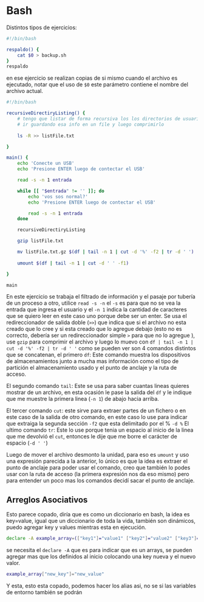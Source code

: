 # Bash

Distintos tipos de ejercicios:
```bash
#!/bin/bash

respaldo() {
	cat $0 > backup.sh
}
respaldo
```
en ese ejercicio se realizan copias de si mismo cuando el archivo es ejecutado,
notar que el uso de `$0` este parámetro contiene el nombre del archivo actual.

```bash
#!/bin/bash

recursiveDirectiryListing() {
	# tengo que listar de forma recursiva los los directorios de usuario
	# ir guardando esa info en un file y luego comprimirlo
	
	ls -R >> listFile.txt

}

main() {
	echo 'Conecte un USB'
	echo 'Presione ENTER luego de contectar el USB'

	read -s -n 1 entrada

	while [[ "$entrada" != '' ]]; do
		echo 'vos sos normal?'
		echo 'Presione ENTER luego de contectar el USB'

		read -s -n 1 entrada
	done

	recursiveDirectiryListing

	gzip listFile.txt

	mv listFile.txt.gz $(df | tail -n 1 | cut -d '%' -f2 | tr -d ' ')
	
	umount $(df | tail -n 1 | cut -d ' ' -f1)

}

main
```

En este ejercicio se trabaja el filtrado de información y el pasaje por tubería de un proceso a otro, utilice `read -s -n` el `-s` es para que no se vea la entrada que ingresa el usuario y el `-n 1` indica la cantidad de caracteres que se quiero leer en este caso uno porque debe ser un enter.
Se usa el redireccionador de salida doble (`>>`) que indica que si el archivo no esta creado que lo cree y si esta creado que lo agregue debajo (esto no es correcto, debería ser un redireccionador simple `>` para que no lo agregue ), use `gzip` para comprimir el archivo y luego lo muevo con `df | tail -n 1 | cut -d '%' -f2 | tr -d ' '` como se pueden ver son 4 comandos distintos que se concatenan, el primero `df`:
	Este comando muestra los dispositivos de almacenamientos junto a mucha mas información como el tipo de partición el almacenamiento usado y el punto de anclaje y la ruta de acceso.

El segundo comando `tail`:
	Este se usa para saber cuantas lineas quieres mostrar de un archivo, en esta ocasión le pase la salida del `df` y le indique que me muestre la primera linea (`-n 1`) de abajo hacia arriba.
	
El tercer comando `cut`:
	este sirve para extraer partes de un fichero o en este caso de la salida de otro comando, en este caso lo use para indicar que extraiga la segunda sección `-f2` que esta delimitado por el % `-d %`
El ultimo comando `tr`:
	Este lo use porque tenia un espacio al inicio de la linea que me devolvió el  `cut`, entonces le dije que me borre el carácter de espacio (`-d ' '`)

Luego de mover el archivo desmonto la unidad, para eso es `umount` y uso una expresión parecida a la anterior, lo único  es que la idea es extraer el punto de anclaje para poder usar el comando, creo que también lo podes usar con la ruta de acceso (la primera expresión nos da eso mismo) pero para entender un poco mas los comandos decidí sacar el punto de anclaje.


## Arreglos Asociativos

Esto parece copado, diría que es como un diccionario en bash, la idea es key=value, igual que un diccionario de toda la vida, también son dinámicos, puedo agregar key y values mientras esta en ejecución.

```bash
declare -A example_array=(["key1"]="value1" ["key2"]="value2" ["key3"]="value3")
```

se necesita el `declare -A` que es para indicar que es un arrays, se pueden agregar mas que los definidos al inicio colocando una key nueva y el nuevo valor.

```bash
example_array["new_key"]="new_value"
```

Y esta, esto esta copado, podemos hacer los alias asi, no se si las variables de entorno también se podrán